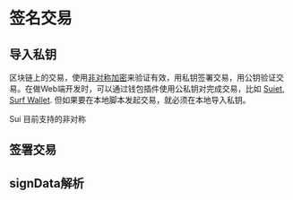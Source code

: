 # 签名交易

## 导入私钥

区块链上的交易，使用[非对称加密](https://zh.wikipedia.org/zh-sg/%E5%85%AC%E5%BC%80%E5%AF%86%E9%92%A5%E5%8A%A0%E5%AF%86)来验证有效，用私钥签署交易，用公钥验证交易。在做Web端开发时，可以通过钱包插件使用公私钥对完成交易，比如 [Suiet](https://kit.suiet.app/docs/tutorial/connect-dapp-with-wallets), [Surf Wallet](https://github.com/surflabs/surf-extension#surf-wallet). 但如果要在本地脚本发起交易，就必须在本地导入私钥。

Sui 目前支持的非对称

## 签署交易


## signData解析

